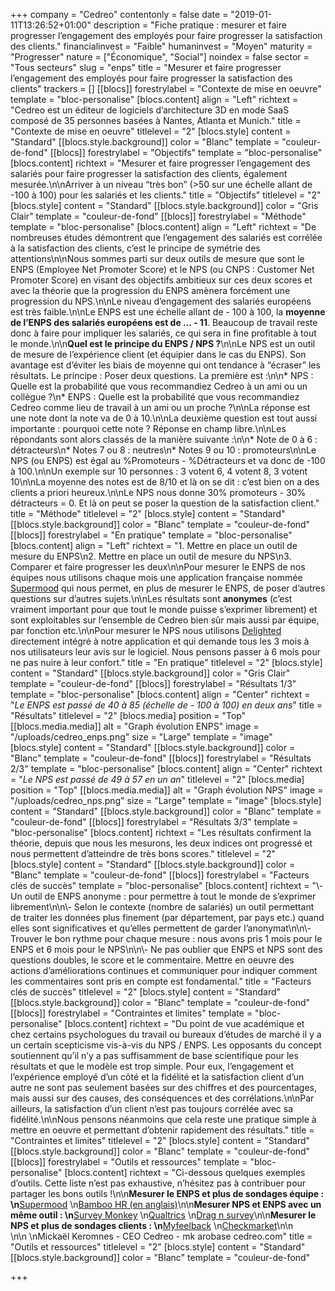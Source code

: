 +++
company = "Cedreo"
contentonly = false
date = "2019-01-11T13:26:52+01:00"
description = "Fiche pratique : mesurer et faire progresser l’engagement des employés pour faire progresser la satisfaction des clients."
financialinvest = "Faible"
humaninvest = "Moyen"
maturity = "Progresser"
nature = ["Économique", "Social"]
noindex = false
sector = "Tous secteurs"
slug = "enps"
title = "Mesurer et faire progresser l’engagement des employés pour faire progresser la satisfaction des clients"
trackers = []
[[blocs]]
forestrylabel = "Contexte de mise en oeuvre"
template = "bloc-personalise"
[blocs.content]
align = "Left"
richtext = "Cedreo est un éditeur de logiciels d’architecture 3D en mode SaaS composé de 35 personnes basées à Nantes, Atlanta et Munich."
title = "Contexte de mise en oeuvre"
titlelevel = "2"
[blocs.style]
content = "Standard"
[[blocs.style.background]]
color = "Blanc"
template = "couleur-de-fond"
[[blocs]]
forestrylabel = "Objectifs"
template = "bloc-personalise"
[blocs.content]
richtext = "Mesurer et faire progresser l’engagement des salariés pour faire progresser la satisfaction des clients, également mesurée.\n\nArriver à un niveau “très bon” (>50 sur une échelle allant de -100 à 100) pour les salariés et les clients."
title = "Objectifs"
titlelevel = "2"
[blocs.style]
content = "Standard"
[[blocs.style.background]]
color = "Gris Clair"
template = "couleur-de-fond"
[[blocs]]
forestrylabel = "Méthode"
template = "bloc-personalise"
[blocs.content]
align = "Left"
richtext = "De nombreuses études démontrent que l’engagement des salariés est corrélée à la satisfaction des clients, c’est le principe de symétrie des attentions\n\nNous sommes parti sur deux outils de mesure que sont le ENPS (Employee Net Promoter Score) et le NPS (ou CNPS : Customer Net Promoter Score) en visant des objectifs ambitieux sur ces deux scores et avec la théorie que la progression du ENPS amènera forcément une progression du NPS.\n\nLe niveau d’engagement des salariés européens est très faible.\n\nLe ENPS est une échelle allant de - 100 à 100, la **moyenne de l’ENPS des salariés européens est de … - 11**. Beaucoup de travail reste donc à faire pour impliquer les salariés, ce qui sera in fine profitable à tout le monde.\n\n**Quel est le principe du ENPS / NPS ?**\n\nLe NPS est un outil de mesure de l’expérience client (et équipier dans le cas du ENPS). Son avantage est d’éviter les biais de moyenne qui ont tendance à “écraser” les résultats. Le principe : Poser deux questions. La première est :\n\n* NPS : Quelle est la probabilité que vous recommandiez Cedreo à un ami ou un collègue ?\n* ENPS : Quelle est la probabilité que vous recommandiez Cedreo comme lieu de travail à un ami ou un proche ?\n\nLa réponse est une note dont la note va de 0 à 10.\n\nLa deuxième question est tout aussi importante : pourquoi cette note ? Réponse en champ libre.\n\nLes répondants sont alors classés de la manière suivante :\n\n* Note de 0 à 6 : détracteurs\n* Notes 7 ou 8 : neutres\n* Notes 9 ou 10 : promoteurs\n\nLe NPS (ou ENPS) est égal au %Promoteurs - %Détracteurs et va donc de -100 à 100.\n\nUn exemple sur 10 personnes : 3 votent 6, 4 votent 8, 3 votent 10\n\nLa moyenne des notes est de 8/10 et là on se dit : c’est bien on a des clients a priori heureux.\n\nLe NPS nous donne 30% promoteurs - 30% détracteurs = 0. Et là on peut se poser la question de la satisfaction client."
title = "Méthode"
titlelevel = "2"
[blocs.style]
content = "Standard"
[[blocs.style.background]]
color = "Blanc"
template = "couleur-de-fond"
[[blocs]]
forestrylabel = "En pratique"
template = "bloc-personalise"
[blocs.content]
align = "Left"
richtext = "1. Mettre en place un outil de mesure du ENPS\n2. Mettre en place un outil de mesure du NPS\n3. Comparer et faire progresser les deux\n\nPour mesurer le ENPS de nos équipes nous utilisons chaque mois une application française nommée [Supermood](https://supermood.fr/) qui nous permet, en plus de mesurer le ENPS, de poser d’autres questions sur d’autres sujets.\n\nLes résultats sont **anonymes** (c’est vraiment important pour que tout le monde puisse s’exprimer librement) et sont exploitables sur l’ensemble de Cedreo bien sûr mais aussi par équipe, par fonction etc.\n\nPour mesurer le NPS nous utilisons [Delighted](https://delighted.com/) directement intégré à notre application et qui demande tous les 3 mois à nos utilisateurs leur avis sur le logiciel. Nous pensons passer à 6 mois pour ne pas nuire à leur confort."
title = "En pratique"
titlelevel = "2"
[blocs.style]
content = "Standard"
[[blocs.style.background]]
color = "Gris Clair"
template = "couleur-de-fond"
[[blocs]]
forestrylabel = "Résultats 1/3"
template = "bloc-personalise"
[blocs.content]
align = "Center"
richtext = "_Le ENPS_ _est passé de 40 à 85 (échelle de - 100 à 100) en deux ans_"
title = "Résultats"
titlelevel = "2"
[blocs.media]
position = "Top"
[[blocs.media.media]]
alt = "Graph évolution ENPS"
image = "/uploads/cedreo_enps.png"
size = "Large"
template = "image"
[blocs.style]
content = "Standard"
[[blocs.style.background]]
color = "Blanc"
template = "couleur-de-fond"
[[blocs]]
forestrylabel = "Résultats 2/3"
template = "bloc-personalise"
[blocs.content]
align = "Center"
richtext = "_Le NPS est passé de 49 à 57 en un an_"
titlelevel = "2"
[blocs.media]
position = "Top"
[[blocs.media.media]]
alt = "Graph évolution NPS"
image = "/uploads/cedreo_nps.png"
size = "Large"
template = "image"
[blocs.style]
content = "Standard"
[[blocs.style.background]]
color = "Blanc"
template = "couleur-de-fond"
[[blocs]]
forestrylabel = "Résultats 3/3"
template = "bloc-personalise"
[blocs.content]
richtext = "Les résultats confirment la théorie, depuis que nous les mesurons, les deux indices ont progressé et nous permettent d’atteindre de très bons scores."
titlelevel = "2"
[blocs.style]
content = "Standard"
[[blocs.style.background]]
color = "Blanc"
template = "couleur-de-fond"
[[blocs]]
forestrylabel = "Facteurs clés de succès"
template = "bloc-personalise"
[blocs.content]
richtext = "\\- Un outil de ENPS anonyme : pour permettre à tout le monde de s’exprimer librement\n\n\\- Selon le contexte (nombre de salariés) un outil permettant de traiter les données plus finement (par département, par pays etc.) quand elles sont significatives et qu’elles permettent de garder l’anonymat\n\n\\- Trouver le bon rythme pour chaque mesure : nous avons pris 1 mois pour le ENPS et 6 mois pour le NPS\n\n\\- Ne pas oublier que ENPS et NPS sont des questions doubles, le score et le commentaire. Mettre en oeuvre des actions d’améliorations continues et communiquer pour indiquer comment les commentaires sont pris en compte est fondamental."
title = "Facteurs clés de succès"
titlelevel = "2"
[blocs.style]
content = "Standard"
[[blocs.style.background]]
color = "Blanc"
template = "couleur-de-fond"
[[blocs]]
forestrylabel = "Contraintes et limites"
template = "bloc-personalise"
[blocs.content]
richtext = "Du point de vue académique et chez certains psychologues du travail ou bureaux d’études de marché il y a un certain scepticisme vis-à-vis du NPS / ENPS. Les opposants du concept soutiennent qu’il n’y a pas suffisamment de base scientifique pour les résultats et que le modèle est trop simple. Pour eux, l’engagement et l’expérience employé d’un côté et la fidélité et la satisfaction client d’un autre ne sont pas seulement basées sur des chiffres et des pourcentages, mais aussi sur des causes, des conséquences et des corrélations.\n\nPar ailleurs, la satisfaction d’un client n’est pas toujours corrélée avec sa fidélité.\n\nNous pensons néanmoins que cela reste une pratique simple à mettre en oeuvre et permettant d’obtenir rapidement des résultats."
title = "Contraintes et limites"
titlelevel = "2"
[blocs.style]
content = "Standard"
[[blocs.style.background]]
color = "Blanc"
template = "couleur-de-fond"
[[blocs]]
forestrylabel = "Outils et ressources"
template = "bloc-personalise"
[blocs.content]
richtext = "Ci-dessous quelques exemples d’outils. Cette liste n’est pas exhaustive, n’hésitez pas à contribuer pour partager les bons outils !\n\n**Mesurer le ENPS et plus de sondages équipe :  \n**[Supermood](https://www.supermood.com/)  \n[Bamboo HR (en anglais)](https://www.bamboohr.com/)\n\n**Mesurer NPS et ENPS avec un même outil :  \n**[Survey Monkey](https://fr.surveymonkey.com/)  \n[Qualtrics](https://www.qualtrics.com/fr/)  \n[Drag n survey](https://www.dragnsurvey.com/)\n\n**Mesurer le NPS et plus de sondages clients :  \n**[Myfeelback](https://www.myfeelback.com/)  \n[Checkmarket](https://fr.checkmarket.com/)\n\n<br>\n\n  \nMickaël Keromnes - CEO Cedreo - mk arobase cedreo.com"
title = "Outils et ressources"
titlelevel = "2"
[blocs.style]
content = "Standard"
[[blocs.style.background]]
color = "Blanc"
template = "couleur-de-fond"

+++
